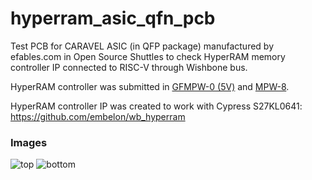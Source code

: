 # hyperram_asic_qfn_pcb
Test PCB for CARAVEL ASIC (in QFP package) manufactured by efables.com in Open Source Shuttles to check HyperRAM memory controller IP connected to RISC-V through Wishbone bus.

HyperRAM controller was submitted in [GFMPW-0 (5V)](https://platform.efabless.com/projects/1667) and [MPW-8](https://platform.efabless.com/projects/1826).

HyperRAM controller IP was created to work with Cypress S27KL0641:
https://github.com/embelon/wb_hyperram

### Images
![top](https://embelon.github.io/hyperram_asic_qfn_pcb/top.png)
![bottom](https://embelon.github.io/hyperram_asic_qfn_pcb/bottom.png)
